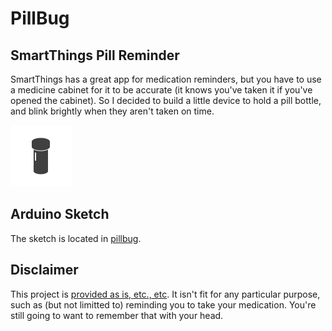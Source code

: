 # PillBug

## SmartThings Pill Reminder

SmartThings has a great app for medication reminders, but you have to use a medicine cabinet for it to be accurate (it knows you've taken it if you've opened the cabinet). So I decided to build a little device to hold a pill bottle, and blink brightly when they aren't taken on time. 

![image](images/icon.png)

## Arduino Sketch

The sketch is located in [pillbug](pillbug/pillbug.ino). 

## Disclaimer

This project is [provided as is, etc., etc](https://gist.github.com/alexking/7852271). It isn't fit for any particular purpose, such as (but not limitted to) reminding you to take your medication. You're still going to want to remember that with your head. 
